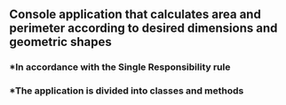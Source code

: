 ## Console application that calculates area and perimeter according to desired dimensions and geometric shapes
### *In accordance with the Single Responsibility rule
### *The application is divided into classes and methods
